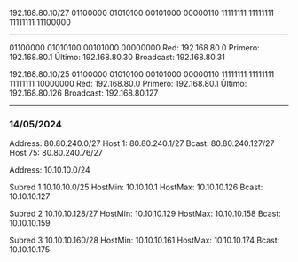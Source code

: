 192.168.80.10/27
01100000 01010100 00101000 00000110
11111111 11111111 11111111 11100000
- - - - - - - - - - - - - - - - -
01100000 01010100 00101000 00000000
Red: 192.168.80.0
Primero: 192.168.80.1
Último: 192.168.80.30
Broadcast: 192.168.80.31


192.168.80.10/25
01100000 01010100 00101000 00000110
11111111 11111111 11111111 10000000
Red: 192.168.80.0
Primero: 192.168.80.1
Último: 192.168.80.126
Broadcast: 192.168.80.127


__________________________________________
### 14/05/2024

Address: 80.80.240.0/27
Host 1: 80.80.240.1/27
Bcast: 80.80.240.127/27
Host 75: 80.80.240.76/27

Address: 10.10.10.0/24

Subred 1
10.10.10.0/25
HostMin: 10.10.10.1
HostMax: 10.10.10.126
Bcast: 10.10.10.127

Subred 2
10.10.10.128/27
HostMin: 10.10.10.129
HostMax: 10.10.10.158
Bcast: 10.10.10.159

Subred 3
10.10.10.160/28
HostMin: 10.10.10.161
HostMax: 10.10.10.174
Bcast: 10.10.10.175
